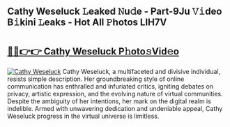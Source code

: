 ## Cathy Weseluck 𝙻eaked 𝙽u𝚍e - Part-9Ju 𝚅𝚒deo B𝚒kini 𝙻eaks - Hot All 𝙿hotos LlH7V

# <h2><a href="http://ld0iaw.urlbe.top/?page=Cathy+Weseluck">🔗🔗👉👉 Cathy Weseluck P𝚑oto𝚜Vid𝚎o</a></h2>

[![Cathy Weseluck](https://i.imgur.com/eBuTRDB.gif)](http://ld0iaw.urlbe.top/?page=Cathy+Weseluck)
Cathy Weseluck, a multifaceted and divisive individual, resists simple description. Her groundbreaking style of online communication has enthralled and infuriated critics, igniting debates on privacy, artistic expression, and the evolving nature of virtual communities. Despite the ambiguity of her intentions, her mark on the digital realm is indelible. Armed with unwavering dedication and undeniable appeal, Cathy Weseluck progress in the virtual universe is limitless.
